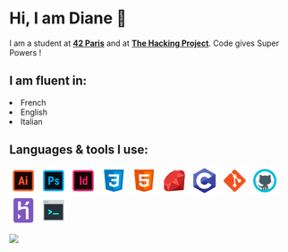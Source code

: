# Hi, I am Diane 👋

I am a student at [**42 Paris**](https://www.42.fr/) and at [**The Hacking Project**](https://www.thehackingproject.org/).
Code gives Super Powers !

## I am fluent in:
<li> French </li>
<li> English </li>
<li> Italian </li>

## Languages & tools I use:

<p>
<img src="https://github.com/dediane/dediane/blob/main/Favorites/icons8-adobe-illustrator-50.png">
<img src="https://github.com/dediane/dediane/blob/main/Favorites/icons8-adobe-photoshop-50.png">
<img src="https://github.com/dediane/dediane/blob/main/Favorites/icons8-adobe-indesign-50.png">
<img src="https://github.com/dediane/dediane/blob/main/Favorites/icons8-css3-50.png">
<img src="https://github.com/dediane/dediane/blob/main/Favorites/icons8-html-5-50.png">
<img src="https://github.com/dediane/dediane/blob/main/Favorites/icons8-ruby-programming-language-50.png">
<img src="https://github.com/dediane/dediane/blob/main/Favorites/icons8-c-programming-50.png">
<img src="https://github.com/dediane/dediane/blob/main/Favorites/icons8-git-50.png">
<img src="https://github.com/dediane/dediane/blob/main/Favorites/icons8-github-50.png">
<img src="https://github.com/dediane/dediane/blob/main/Favorites/icons8-heroku-50.png">  
<img src="https://github.com/dediane/dediane/blob/main/Favorites/icons8-console-96.png" style="width:50px;">  
</p>


[![](https://github.com/saadeghi/saadeghi/blob/master/dino.gif)](#)



